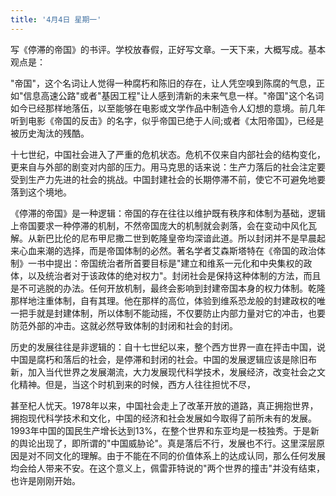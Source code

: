 ```yaml
---
title: '4月4日 星期一'
---
```


写《停滞的帝国》的书评。学校放春假，正好写文章。一天下来，大概写成。基本观点是：

"帝国"，这个名词让人觉得一种腐朽和陈旧的存在，让人凭空嗅到陈腐的气息，正如"信息高速公路"或者"基因工程"让人感到清新的未来气息一样。"帝国"这个名词如今已经那样地落伍，以至能够在电影或文学作品中制造令人幻想的意境。前几年听到电影《帝国的反击》的名字，似乎帝国已绝于人间;或者《太阳帝国》，已经是被历史淘汰的残酷。

十七世纪，中国社会进入了严重的危机状态。危机不仅来自内部社会的结构变化，更来自与外部的剧变对内部的压力。用马克思的话来说：生产力落后的社会注定要受到生产力先进的社会的挑战。中国封建社会的长期停滞不前，使它不可避免地要落到这个境地。

《停滞的帝国》是一种逻辑：帝国的存在往往以维护既有秩序和体制为基础，逻辑上帝国要求一种停滞的机制，不然帝国庞大的机制就会剥落，会在变动中风化瓦解。从新巴比伦的尼布甲尼撒二世到乾隆皇帝均深谙此道。所以封闭并不是早晨起来心血来潮的选择，而是帝国体制的必然。著名学者艾森斯塔特在《帝国的政治体制》一书中提出：帝国统治者所首要目标是"建立和维系一元化和中央集权的政体，以及统治者对于该政体的绝对权力"。封闭社会是保持这种体制的方法，而且是不可逃脱的办法。任何开放机制，最终会影响到封建帝国本身的权力体制。乾隆那样地注重体制，自有其理。他在那样的高位，体验到维系恐龙般的封建政权的唯一把手就是封建体制，所以体制不能动摇，不仅要防止内部力量对它的冲击，也要防范外部的冲击。这就必然导致体制的封闭和社会的封闭。

历史的发展往往是非逻辑的：自十七世纪以来，整个西方世界一直在抨击中国，说中国是腐朽和落后的社会，是停滞和封闭的社会。中国的发展逻辑应该是除旧布新，加入当代世界之发展潮流，大力发展现代科学技术，发展经济，改变社会之文化精神。但是，当这个时机到来的时候，西方人往往担忧不尽，

甚至杞人忧天。1978年以来，中国社会走上了改革开放的道路，真正拥抱世界，拥抱现代科学技术和文化，中国的经济和社会发展如今取得了前所未有的发展。1993年中国的国民生产增长达到13%，在整个世界和东亚均是一枝独秀。于是新的舆论出现了，即所谓的"中国威胁论"。真是落后不行，发展也不行。这里深层原因是对不同文化的理解。由于不能在不同的价值体系上的达成认同，那么任何发展均会给人带来不安。在这个意义上，佩雷菲特说的"两个世界的撞击"并没有结束，也许是刚刚开始。

